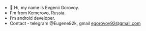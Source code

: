 - 👋 Hi, my name is Evgenii Gorovoy.
- I'm from Kemerovo, Russia.
- I’m android developer.
- Contact - telegram @Eugene92k, gmail egorovoy92@gmail.com
